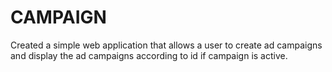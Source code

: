 # CAMPAIGN
Created a simple web application that allows a user to create ad campaigns and display the ad campaigns according to id if campaign is active.
